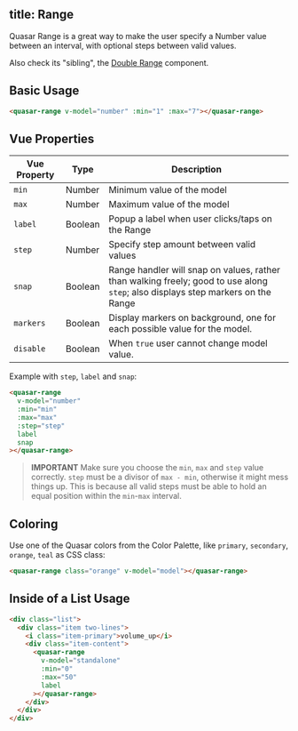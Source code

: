 title: Range
---
Quasar Range is a great way to make the user specify a Number value between an interval, with optional steps between valid values.

Also check its "sibling", the [Double Range](/components/double-range.html) component.

<input type="hidden" data-fullpage-demo="form/range/basic">

## Basic Usage

``` html
<quasar-range v-model="number" :min="1" :max="7"></quasar-range>
```

## Vue Properties

| Vue Property | Type | Description |
| --- | --- | --- |
| `min` | Number | Minimum value of the model |
| `max` | Number | Maximum value of the model |
| `label` | Boolean | Popup a label when user clicks/taps on the Range |
| `step` | Number | Specify step amount between valid values |
| `snap` | Boolean | Range handler will snap on values, rather than walking freely; good to use along `step`; also displays step markers on the Range |
| `markers` | Boolean | Display markers on background, one for each possible value for the model. |
| `disable` | Boolean | When `true` user cannot change model value. |

Example with `step`, `label` and `snap`:
``` html
<quasar-range
  v-model="number"
  :min="min"
  :max="max"
  :step="step"
  label
  snap
></quasar-range>
```

> **IMPORTANT**
> Make sure you choose the `min`, `max` and `step` value correctly. `step` must be a divisor of `max - min`, otherwise it might mess things up. This is because all valid steps must be able to hold an equal position within the `min`-`max` interval.

## Coloring
Use one of the Quasar colors from the Color Palette, like `primary`, `secondary`, `orange`, `teal` as CSS class:

``` html
<quasar-range class="orange" v-model="model"></quasar-range>
```

## Inside of a List Usage

``` html
<div class="list">
  <div class="item two-lines">
    <i class="item-primary">volume_up</i>
    <div class="item-content">
      <quasar-range
        v-model="standalone"
        :min="0"
        :max="50"
        label
      ></quasar-range>
    </div>
  </div>
</div>
```
